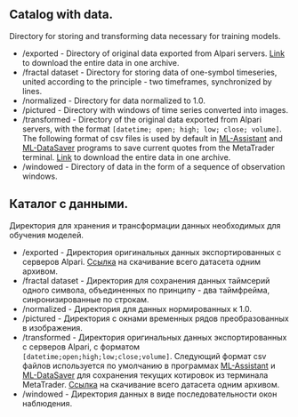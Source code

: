 ## Catalog with data.
Directory for storing and transforming data necessary for training models.
* /exported - Directory of original data exported from Alpari servers. [Link](https://goo.gl/q4S5Qu "GoogleDrive") to download the entire data in one archive.
* /fractal dataset - Directory for storing data of one-symbol timeseries, united according to the principle - two timeframes, synchronized by lines.
* /normalized - Directory for data normalized to 1.0.
* /pictured - Directory with windows of time series converted into images.
* /transformed - Directory of the original data exported from Alpari servers, with the format `[datetime; open; high; low; close; volume]`. The following format of csv files is used by default in [ML-Assistant](https://github.com/terentjew-alexey/mql_projects/blob/master/MASi_ML-Assistant.mq4 "Github") and [ML-DataSaver](https://github.com/terentjew-alexey/mql_projects/blob/master/MASi_ML-DataSaver.mq4 "Github") programs to save current quotes from the MetaTrader terminal. [Link](https://goo.gl/vCJNj6 "GoogleDrive") to download the entire data in one archive.
* /windowed - Directory of data in the form of a sequence of observation windows.

## Каталог с данными.
Директория для хранения и трансформации данных необходимых для обучения моделей.
* /exported - Директория оригинальных данных экспортированных с серверов Alpari. [Ссылка](https://goo.gl/q4S5Qu "GoogleDrive") на скачивание всего датасета одним архивом.
* /fractal dataset - Директория для сохранения данных таймсерий одного символа, объединенных по принципу - два таймфрейма, синронизированные по строкам.
* /normalized - Директория для данных нормированных к 1.0.
* /pictured - Директория с окнами временных рядов преобразованных в изображения.
* /transformed - Директория оригинальных данных экспортированных с серверов Alpari, с форматом `[datetime;open;high;low;close;volume]`. Следующий формат csv файлов используется по умолчанию в программах [ML-Assistant](https://github.com/terentjew-alexey/mql_projects/blob/master/MASi_ML-Assistant.mq4 "Github") и [ML-DataSaver](https://github.com/terentjew-alexey/mql_projects/blob/master/MASi_ML-DataSaver.mq4 "Github") для сохранения текущих котировок из терминала MetaTrader. [Ссылка](https://goo.gl/vCJNj6 "GoogleDrive") на скачивание всего датасета одним архивом.
* /windowed - Директория данных в виде последовательности окон наблюдения.
